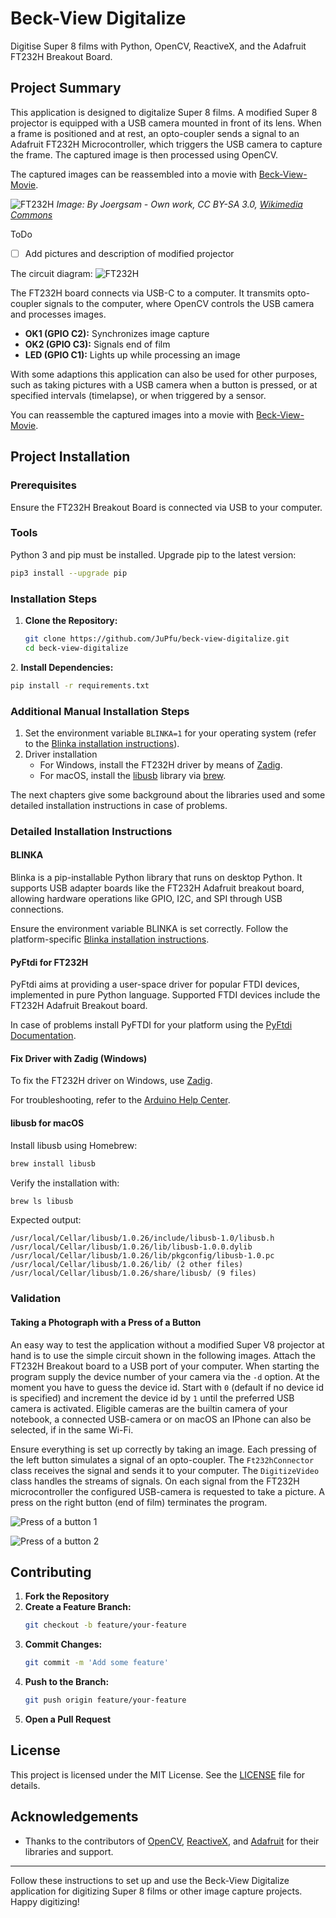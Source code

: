 # Beck-View Digitalize

Digitise Super 8 films with Python, OpenCV, ReactiveX, and the Adafruit FT232H Breakout Board.

## Project Summary

This application is designed to digitalize Super 8 films. A modified Super 8 projector is equipped with a USB camera mounted in front of its lens. When a frame is positioned and at rest, an opto-coupler sends a signal to an Adafruit FT232H Microcontroller, which triggers the USB camera to capture the frame. The captured image is then processed using OpenCV.

The captured images can be reassembled into a movie with [Beck-View-Movie](https://github.com/JuPfu/beck-view-movie).

![FT232H](./assets/img/BauerProjektorT610.png)
*Image: By Joergsam - Own work, CC BY-SA 3.0, [Wikimedia Commons](https://commons.wikimedia.org/w/index.php?curid=18493617)*

ToDo
- [ ] Add pictures and description of modified projector

The circuit diagram:
![FT232H](./assets/img/FT232-Board_Optocoupler.png)

The FT232H board connects via USB-C to a computer. It transmits opto-coupler signals to the computer, where OpenCV controls the USB camera and processes images.

- **OK1 (GPIO C2):** Synchronizes image capture
- **OK2 (GPIO C3):** Signals end of film
- **LED (GPIO C1):** Lights up while processing an image

With some adaptions this application can also be used for other purposes, such as taking pictures with a USB camera when a button is pressed, or at specified intervals (timelapse), or when triggered by a sensor.

You can reassemble the captured images into a movie with [Beck-View-Movie](https://github.com/JuPfu/beck-view-movie).

## Project Installation

### Prerequisites

Ensure the FT232H Breakout Board is connected via USB to your computer.

### Tools

Python 3 and pip must be installed. Upgrade pip to the latest version:
```bash
pip3 install --upgrade pip
```

### Installation Steps

1. **Clone the Repository:**
   ```bash
   git clone https://github.com/JuPfu/beck-view-digitalize.git
   cd beck-view-digitalize
   ```

<a id="install_dependencies"></a>
2. **Install Dependencies:**
   ```bash
   pip install -r requirements.txt
   ```

### Additional Manual Installation Steps

1. Set the environment variable `BLINKA=1` for your operating system (refer to the [Blinka installation instructions](https://learn.adafruit.com/circuitpython-on-any-computer-with-ft232h/setup)).
2. Driver installation
   - For Windows, install the FT232H driver by means of [Zadig](#zadig).
   - For macOS, install the [libusb](#libusb) library via  [brew](https://brew.sh).

The next chapters give some background about the libraries used and some detailed installation instructions in case of problems.

### Detailed Installation Instructions

#### BLINKA

Blinka is a pip-installable Python library that runs on desktop Python. It supports USB adapter boards like the FT232H Adafruit breakout board, allowing hardware operations like GPIO, I2C, and SPI through USB connections.

Ensure the environment variable BLINKA is set correctly. Follow the platform-specific [Blinka installation instructions](https://learn.adafruit.com/circuitpython-on-any-computer-with-ft232h/setup).

#### PyFtdi for FT232H

PyFtdi aims at providing a user-space driver for popular FTDI devices, implemented in pure Python language.
Supported FTDI devices include the FT232H Adafruit Breakout board.

In case of problems install PyFTDI for your platform using the [PyFtdi Documentation](https://eblot.github.io/pyftdi/).

<a id="zadig"></a>
#### Fix Driver with Zadig (Windows)

To fix the FT232H driver on Windows, use [Zadig](https://learn.adafruit.com/circuitpython-on-any-computer-with-ft232h/windows).

For troubleshooting, refer to the [Arduino Help Center](https://support.arduino.cc/hc/en-us/articles/4411305694610-Install-or-update-FTDI-drivers).

<a id="libusb"></a>
#### libusb for macOS

Install libusb using Homebrew:
```bash
brew install libusb
```

Verify the installation with:
```bash
brew ls libusb
```

Expected output:
```
/usr/local/Cellar/libusb/1.0.26/include/libusb-1.0/libusb.h
/usr/local/Cellar/libusb/1.0.26/lib/libusb-1.0.0.dylib
/usr/local/Cellar/libusb/1.0.26/lib/pkgconfig/libusb-1.0.pc
/usr/local/Cellar/libusb/1.0.26/lib/ (2 other files)
/usr/local/Cellar/libusb/1.0.26/share/libusb/ (9 files)
```

### Validation

#### Taking a Photograph with a Press of a Button

An easy way to test the application without a modified Super V8 projector at hand is to use the simple
circuit shown in the following images. Attach the FT232H Breakout board to a USB port of your computer.
When starting the program supply the device number of your camera via the `-d` option. At the moment you have to  guess
the device id. Start  with `0` (default if no device id is specified) and increment the device id by `1` until the
preferred USB camera is activated. Eligible cameras are the builtin camera of your notebook, a connected
USB-camera or on macOS an IPhone can also be selected, if in the same Wi-Fi.

Ensure everything is set up correctly by taking an image. Each pressing of the left button simulates a signal of an 
opto-coupler. The `Ft232hConnector` class receives the signal and sends it to your computer. The `DigitizeVideo` class 
handles the streams of signals. On each signal from the FT232H microcontroller the configured USB-camera is requested to
take a picture. A press on the right button (end of film) terminates the program.

![Press of a button 1](./assets/img/press_of_a_button_1.png)

![Press of a button 2](./assets/img/press_of_a_button_2.png)

## Contributing

1. **Fork the Repository**
2. **Create a Feature Branch:**
   ```bash
   git checkout -b feature/your-feature
   ```
3. **Commit Changes:**
   ```bash
   git commit -m 'Add some feature'
   ```
4. **Push to the Branch:**
   ```bash
   git push origin feature/your-feature
   ```
5. **Open a Pull Request**

## License

This project is licensed under the MIT License. See the [LICENSE](LICENSE) file for details.

## Acknowledgements

- Thanks to the contributors of [OpenCV](https://opencv.org/), [ReactiveX](https://reactivex.io/), and [Adafruit](https://www.adafruit.com/) for their libraries and support.

---

Follow these instructions to set up and use the Beck-View Digitalize application for digitizing Super 8 films or other image capture projects. Happy digitizing!